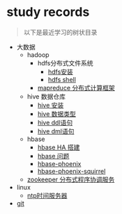 # study records
> 以下是最近学习的树状目录

* 大数据
	+ hadoop
		+ hdfs分布式文件系统
			+ [hdfs安装](documents/hadoop/hadoop.md)
			+ [hdfs shell](documents/hadoop/hdfs-shell.md)
		+ [mapreduce 分布式计算框架](documents/hadoop/mapred.md)
	+ hive 数据仓库
		+ [hive 安装](documents/hive/hive-install.md)
		+ [hive 数据类型](documents/hive/hive-datatype.md)
		+ [hive ddl语句](documents/hive/hive-ddl.md)
		+ [hive dml语句](documents/hive/hive-dml.md)
	+ hbase 
		+ [hbase HA 搭建](documents/hbase/hbase-ha-install.md)
		+ [hbase 问题](documents/hbase/hbase-xshell.md)
		+ [hbase-phoenix](documents/hbase/Phoenix-hbase.md)
		+ [hbase-phoenix-squirrel](documents/hbase/phoenix-squirrel.md)
	+ [zookeeper 分布式程序协调服务](documents/zookeeper.md)
* linux 
	+ [ntp时间服务器](documents/ntp.md)
* [git](documents/git/git.md)
	
	

